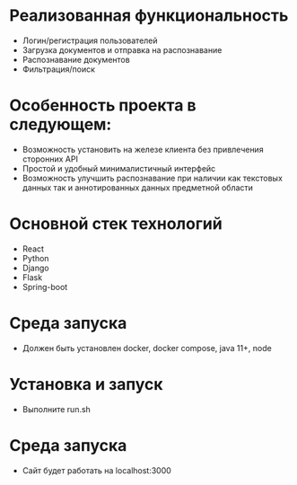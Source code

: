 # Реализованная функциональность
- Логин/регистрация пользователей
- Загрузка документов и отправка на распознавание
- Распознавание документов
- Фильтрация/поиск

# Особенность проекта в следующем:
- Возможность установить на железе клиента без привлечения сторонних API
- Простой и удобный минималистичный интерфейс
- Возможность улучшить распознавание при наличии как текстовых данных так и аннотированных данных предметной области

# Основной стек технологий
- React
- Python
- Django
- Flask
- Spring-boot

# Среда запуска
- Должен быть установлен docker, docker compose, java 11+, node

# Установка и запуск
- Выполните run.sh

# Среда запуска
- Сайт будет работать на localhost:3000
